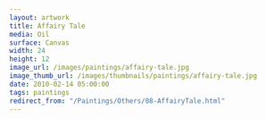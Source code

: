 ```yaml
---
layout: artwork
title: Affairy Tale
media: Oil
surface: Canvas
width: 24
height: 12
image_url: /images/paintings/affairy-tale.jpg
image_thumb_url: /images/thumbnails/paintings/affairy-tale.jpg
date: 2010-02-14 05:00:00
tags: paintings
redirect_from: "/Paintings/Others/08-AffairyTale.html"
---
```

